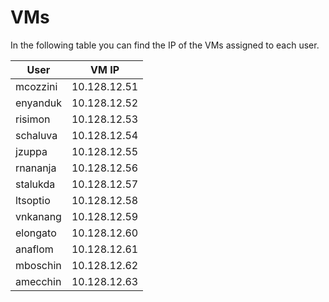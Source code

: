# VMs

In the following table you can find the IP of the VMs assigned to each user.

| User     | VM IP        |
|----------|--------------|
| mcozzini | 10.128.12.51 |
| enyanduk | 10.128.12.52 |
| risimon  | 10.128.12.53 |
| schaluva | 10.128.12.54 |
| jzuppa   | 10.128.12.55 |
| rnananja | 10.128.12.56 |
| stalukda | 10.128.12.57 |
| ltsoptio | 10.128.12.58 |
| vnkanang | 10.128.12.59 |
| elongato | 10.128.12.60 |
| anaflom  | 10.128.12.61 |
| mboschin | 10.128.12.62 |
| amecchin | 10.128.12.63 |

